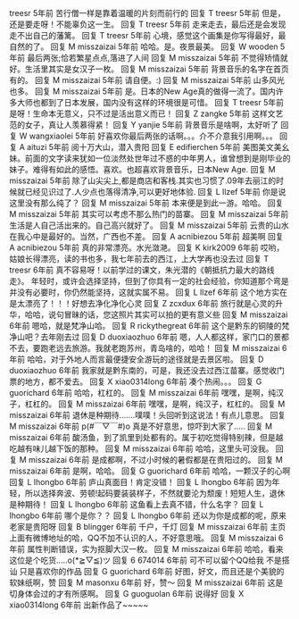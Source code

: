 	
treesr  5年前
苦行僧一样是靠着温暖的片刻而前行的 回复
T
treesr  5年前
但是，还是要走呀！不能辜负这一生。 回复
T
treesr  5年前
走来走去，最后还是会发现走不出自己的藩篱。 回复
T
treesr  5年前
心境，感觉这个画集是你写得最好，最自然的了。 回复
M
misszaizai  5年前
哈哈。是。夜景最美。 回复
W
wooden  5年前
最后两张;恰若繁星点点,落进了人间 回复
M
misszaizai  5年前
不觉得矫情就好。生活里其实是女汉子一枚。 回复
M
misszaizai  5年前
背景音乐的名字在首页有的。 回复
M
misszaizai  5年前
请自便。:) 回复
M
misszaizai  5年前
山多风光也多。 回复
M
misszaizai  5年前
是。日本的New Age真的做得一流了。国内许多大师也都到了日本发展，国内没有这样的环境很是可惜。 回复
T
treesr  5年前
是呀！生命本无意义，只不过是活出意义而已！ 回复
Z
zangke  5年前
这样文艺范的女子，真让人羡慕得紧！ 回复
Y
yanjie  5年前
背景音乐是啥啊，太好听了 回复
W
wangxiaolei  5年前
好喜欢你最后两张的话啊。。。介不介意我引用啊。。。 回复
A
aituzi  5年前
阅十万大山，潜入贵阳 回复
E
edifierchen  5年前
美图美文美幺妹。前面的文字读来犹如一位淡然处世年过不惑的中年男人，谁曾想到是刚毕业的妹子。难得有如此的感悟。喜欢。也超喜欢背景音乐，日本New Age. 回复
M
misszaizai  5年前
除了山尖尖上,都是商店和客栈.其实也习惯了.09年去丽江的时候就已经见识过了.人少点也落得清净,可以更好地体验. 回复
L
llzef  5年前
你是说这里没有那么纯了？ 回复
M
misszaizai  5年前
本来便是到此一游。哈哈。 回复
M
misszaizai  5年前
其实可以考虑不那么热门的苗寨。 回复
M
misszaizai  5年前
生活是人自己活出来的。自己高兴就好了。 回复
M
misszaizai  5年前
云贵的山水在我心中是最好的。当然，广西也不差。 回复
A
acnibiezou  5年前
超美啊 回复
A
acnibiezou  5年前
真的非常漂亮。水光潋滟。 回复
K
kirk2009  6年前
哎哟，姑娘长得漂亮，读的书也多，我七年前去的西江，上大学再也没去过 回复
T
treesr  6年前
真不容易呀！以前学过的课文，朱光潜的《朝抵抗力最大的路线走》。 年轻时，或许会选择坚持，但到了你具有一定的社会经验，你知道那个弯是并没有必要时，你仍然能坚持，这就实属不易。 回复
L
llzef  6年前
这个地方实在是太漂亮了！！！好想去净化净化心灵 回复
Z
zcxdux  6年前
旅行就是心灵的升华，哈哈，说句冒昧的话，您这照片其实可以拍的更有意义些 回复
M
misszaizai  6年前
嗯哈，就是梵净山哈。 回复
R
rickythegreat  6年前
这个是黔东的铜陵的梵净山吧？去年刚去过 回复
D
duoxiaozhuo  6年前
嗯，人人都这样，家门口的景都不去，要跑老远去旅游。我就老跑苏州，青岛啥的，哈哈！ 回复
M
misszaizai  6年前
哈哈，对于外地人而言最便捷安全游玩的途径就是去景区啦。 回复
D
duoxiaozhuo  6年前
我家就是黔东南的，可是，我还没去过西江苗寨。感觉收门票的地方，都不爱去。 回复
X
xiao0314long  6年前
凑个热闹。。。 回复
G
guorichard  6年前
哈哈，杠杠的。 回复
M
misszaizai  6年前
嘿嘿，是啊，纯汉子，杠杠的。 回复
M
misszaizai  6年前
嘿嘿，是啊，纯汉子，杠杠的。 回复
M
misszaizai  6年前
退休是种期待.......噗噗！头回听到这说法！有点儿意思。 回复
M
misszaizai  6年前
p(#￣▽￣#)o 真是不好意思，惊吓到大家了..... 回复
M
misszaizai  6年前
酸汤鱼，到了凯里到处都有的。属于初吃觉得特别辣，但是越吃越有味儿越下饭的那种。 回复
M
misszaizai  6年前
哈哈，这里头可没我。 回复
M
misszaizai  6年前
是成都啊，不过小时候的暑假都是在贵阳过的。 回复
M
misszaizai  6年前
是啊，哈哈。 回复
G
guorichard  6年前
哈哈，一颗汉子的心啊 回复
L
lhongbo  6年前
庐山真面目！肯定没错！ 回复
L
lhongbo  6年前
因为年轻，所以选择奔波、劳顿!起码要装装样子，不然就要沦为颓废！短短人生，退休是种期待！ 回复
L
lhongbo  6年前
这鱼看上去真不错，什么名字？ 回复
L
lhongbo  6年前
哪个是你？？ 回复
L
lhongbo  6年前
还以为你是成都的呢，原来老家是贵阳呀 回复
B
blingger  6年前
千户，千灯 回复
M
misszaizai  6年前
主页上面有微博地址的哈，QQ不加不认识的人，不好意思哦。 回复
M
misszaizai  6年前
属性判断错误，实为抠脚大汉一枚。 回复
M
misszaizai  6年前
哈哈，看来这位是个吃货.....o(*≧▽≦)ツ 回复
6
674014  6年前
可不可以留个QQ给我 不是搭讪 只是喜欢你的作品 回复
G
guorichard  6年前
好图，好文，而且还是个美貌的软妹纸啊，赞 回复
M
masonxu  6年前
好，赞～ 回复
M
misszaizai  6年前
这是切身体会过的才有所感啊。 回复
G
guoguolan  6年前
说得好 回复
X
xiao0314long  6年前
出新作品了~~~~~